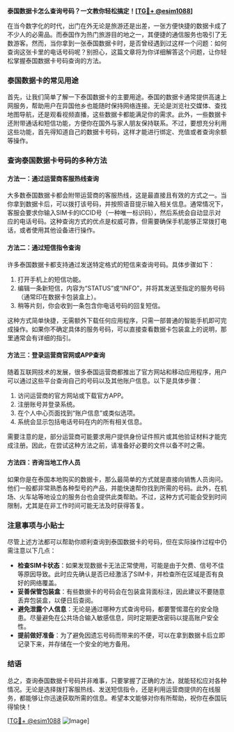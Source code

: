 **泰国数据卡怎么查询号码？一文教你轻松搞定！[[TG💪+ @esim1088](https://t.me/s/esim1088)]**

在当今数字化的时代，出门在外无论是旅游还是出差，一张方便快捷的数据卡成了不少人的必需品。而泰国作为热门旅游目的地之一，其便捷的通信服务也吸引了无数游客。然而，当你拿到一张泰国数据卡时，是否曾经遇到过这样一个问题：如何查询这张卡里的电话号码呢？别担心，这篇文章将为你详细解答这个问题，让你轻松掌握泰国数据卡号码查询的方法。

### 泰国数据卡的常见用途

首先，让我们简单了解一下泰国数据卡的主要用途。泰国的数据卡通常提供高速上网服务，帮助用户在异国他乡也能随时保持网络连接。无论是浏览社交媒体、查找地图导航，还是观看视频直播，这些数据卡都能满足你的需求。此外，一些数据卡还附带通话和短信功能，方便你在国外与家人朋友保持联系。不过，要想充分利用这些功能，首先得知道自己的数据卡号码，这样才能进行绑定、充值或者查询余额等操作。

### 查询泰国数据卡号码的多种方法

#### 方法一：通过运营商客服热线查询

大多数泰国数据卡都会附带运营商的客服热线，这是最直接且有效的方式之一。当你拿到数据卡后，可以拨打该号码，并按照语音提示输入相关信息。通常情况下，客服会要求你输入SIM卡的ICCID号（一种唯一标识码），然后系统会自动显示对应的电话号码。这种查询方式的优点是权威可靠，但需要确保手机能够正常拨打电话，或者使用其他设备进行操作。

#### 方法二：通过短信指令查询

许多泰国数据卡都支持通过发送特定格式的短信来查询号码。具体步骤如下：

1. 打开手机上的短信功能。
2. 编辑一条新短信，内容为“STATUS”或“INFO”，并将其发送至指定的服务号码（通常印在数据卡包装盒上）。
3. 稍等片刻，你会收到一条包含你电话号码的回复短信。

这种方式简单快捷，无需额外下载任何应用程序，只需一部普通的智能手机即可完成操作。如果你不确定具体的服务号码，可以直接查看数据卡包装盒上的说明，那里通常会有详细的指引。

#### 方法三：登录运营商官网或APP查询

随着互联网技术的发展，很多泰国运营商都推出了官方网站和移动应用程序，用户可以通过这些平台查询自己的号码以及其他账户信息。以下是具体步骤：

1. 访问运营商的官方网站或下载官方APP。
2. 注册账号并登录系统。
3. 在个人中心页面找到“账户信息”或类似选项。
4. 系统会显示包括电话号码在内的所有相关信息。

需要注意的是，部分运营商可能要求用户提供身份证件照片或其他验证材料才能完成注册。因此，在尝试这种方法之前，请准备好必要的文件以备不时之需。

#### 方法四：咨询当地工作人员

如果你是在泰国本地购买的数据卡，那么最简单的方式就是直接向销售人员询问。他们一般都非常熟悉各种型号的产品，并能快速帮你找到所需的号码。此外，在机场、火车站等地设立的服务台也会提供此类帮助。不过，这种方式可能会受到时间限制，尤其是在非工作时间可能无法及时获得答复。

### 注意事项与小贴士

尽管上述方法都可以帮助你顺利查询到泰国数据卡的号码，但在实际操作过程中仍需注意以下几点：

- **检查SIM卡状态**：如果发现数据卡无法正常使用，可能是由于欠费、信号不佳等原因导致。此时应先确认是否已经激活了SIM卡，并检查所在区域是否有良好的网络覆盖。
- **妥善保管包装盒**：有些数据卡的号码会在包装盒背面标注，因此建议不要随意丢弃包装盒，以便日后查阅。
- **避免泄露个人信息**：无论是通过哪种方式查询号码，都要警惕潜在的安全隐患。尽量避免在公共场合输入敏感信息，同时定期更改密码以提高账户安全性。
- **提前做好准备**：为了避免因遗忘号码而带来的不便，可以在拿到数据卡后立即记录下来，并存储在一个安全的地方备用。

### 结语

总之，查询泰国数据卡号码并非难事，只要掌握了正确的方法，就能轻松应对各种情况。无论是选择拨打客服热线、发送短信指令，还是利用运营商提供的在线服务，都能够让你迅速获取所需的信息。希望本文能够对你有所帮助，祝你在泰国玩得愉快！

[[TG💪+ @esim1088](https://t.me/s/esim1088) ![Image](https://i.postimg.cc/4NQfJmqS/Snipaste-2025-05-13-00-14-12.png)]